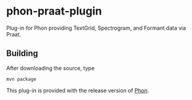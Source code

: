 # phon-praat-plugin

Plug-in for Phon providing TextGrid, Spectrogram, and Formant data via Praat. 
 
## Building

After downloading the source,  type

```
mvn package
```

This plug-in is provided with the release version of [Phon](https://www.phon.ca).
